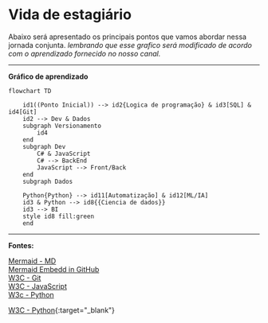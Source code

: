 # Vida de estagiário
Abaixo será apresentado os principais pontos que vamos abordar nessa jornada conjunta. *lembrando que esse grafico será modificado de acordo com o aprendizado fornecido no nosso canal.*

----
**Gráfico de aprendizado**

```mermaid
flowchart TD

    id1((Ponto Inicial)) --> id2{Logica de programação} & id3[SQL] & id4[Git]
    id2 --> Dev & Dados
    subgraph Versionamento
        id4
    end
    subgraph Dev
        C# & JavaScript
        C# --> BackEnd
        JavaScript --> Front/Back
    end
    subgraph Dados

    Python{Python} --> id11[Automatização] & id12[ML/IA]
    id3 & Python --> id8{{Ciencia de dados}} 
    id3 --> BI
    style id8 fill:green
    end
```

----
**Fontes:**

<a target="_blank" href="https://mermaid.js.org/syntax/flowchart.html"  >Mermaid - MD</a> <br/>
<a target="_blank" href="https://www.youtube.com/watch?v=_yBXhKfqDRI" >Mermaid Embedd in GitHub</a> <br/>
<a target="_blank" href="https://www.w3schools.com/git/default.asp?remote=github" >W3C - Git</a> <br/>
<a target="_blank" href="https://www.w3schools.com/js/default.asp" >W3C - JavaScript</a> <br/>
<a target="_blank" href="https://www.w3schools.com/python/default.asp" >W3c - Python</a> <br/>

[W3C - Python](https://www.w3schools.com/python/default.asp){:target="_blank"}
